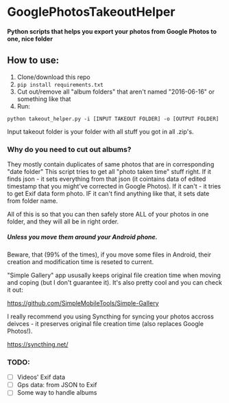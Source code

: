 # GooglePhotosTakeoutHelper
#### Python scripts that helps you export your photos from Google Photos to one, nice folder

## How to use:
1. Clone/download this repo
2. `pip install requirements.txt`
3. Cut out/remove all "album folders" that aren't named "2016-06-16" or something like that
4. Run:

`python takeout_helper.py -i [INPUT TAKEOUT FOLDER] -o [OUTPUT FOLDER]`

Input takeout folder is your folder with all stuff you got in all .zip's.



### Why do you need to cut out albums?
They mostly contain duplicates of same photos that are in corresponding "date folder"
This script tries to get all "photo taken time" stuff right. If it finds json - it sets everything from that json (it cointains data of edited timestamp that you might've corrected in Google Photos). If it can't - it tries to get Exif data form photo.
IF it can't find anything like that, it sets date from folder name.

All of this is so that you can then safely store ALL of your photos in one folder, and they will all be in right order.

##### Unless you move them around your Android phone. 
Beware, that (99% of the times), if you move some files in Android, their creation and modification time is reseted to current.

"Simple Gallery" app ususally keeps original file creation time when moving and coping (but I don't guarantee it). It's also pretty cool and you can check it out:

https://github.com/SimpleMobileTools/Simple-Gallery

I really recommend you using Syncthing for syncing your photos accross deivces - it preserves original file creation time (also replaces Google Photos!).

https://syncthing.net/




### TODO:
- [ ] Videos' Exif data
- [ ] Gps data: from JSON to Exif
- [ ] Some way to handle albums
